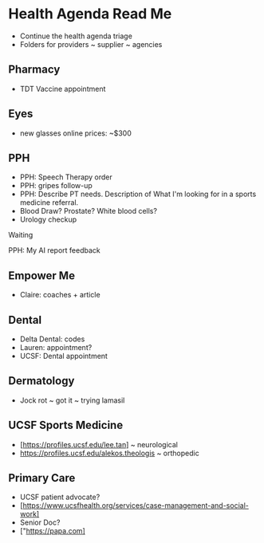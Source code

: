 # Health Agenda Read Me

* Continue the health agenda triage
* Folders for providers ~ supplier ~ agencies

## Pharmacy

* TDT Vaccine appointment

## Eyes

* new glasses online prices: ~$300

## PPH

* PPH: Speech Therapy order
* PPH: gripes follow-up
* PPH: Describe PT needs. Description of What I'm looking for in a sports medicine referral.
* Blood Draw? Prostate? White blood cells?
* Urology checkup

Waiting

PPH: My AI report feedback

## Empower Me

* Claire: coaches + article

## Dental

* Delta Dental: codes
* Lauren: appointment?
* UCSF: Dental appointment

## Dermatology

* Jock rot ~ got it ~ trying lamasil

## UCSF Sports Medicine

* [https://profiles.ucsf.edu/lee.tan] ~ neurological
* <https://profiles.ucsf.edu/alekos.theologis> ~ orthopedic

## Primary Care

* UCSF patient advocate?
* [https://www.ucsfhealth.org/services/case-management-and-social-work]
* Senior Doc?
* ["https://papa.com]
